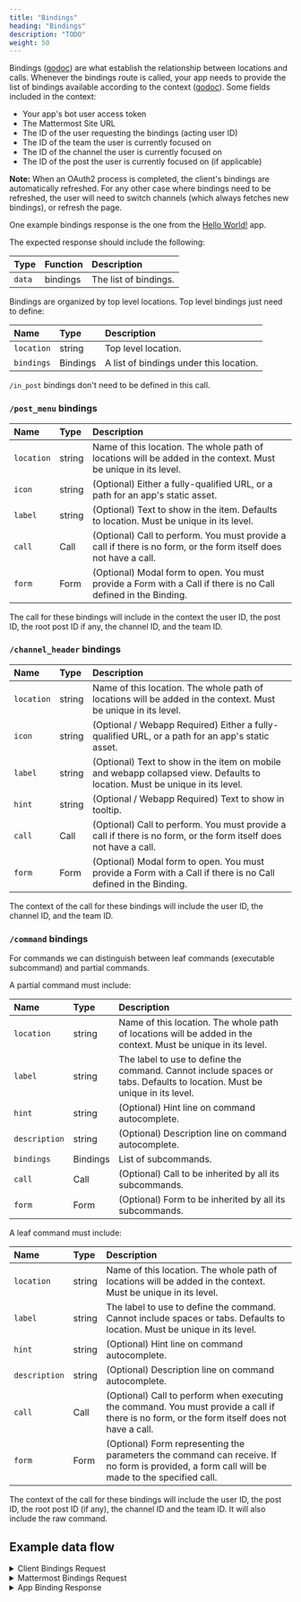 ```yaml
---
title: "Bindings"
heading: "Bindings"
description: "TODO"
weight: 50
---
```


Bindings ([godoc](https://pkg.go.dev/github.com/mattermost/mattermost-plugin-apps/apps#Binding)) are what establish the relationship between locations and calls. Whenever the bindings route is called, your app needs to provide the list of bindings available according to the context ([godoc](https://pkg.go.dev/github.com/mattermost/mattermost-plugin-apps/apps#Context)). Some fields included in the context:

- Your app's bot user access token
- The Mattermost Site URL
- The ID of the user requesting the bindings (acting user ID)
- The ID of the team the user is currently focused on
- The ID of the channel the user is currently focused on
- The ID of the post the user is currently focused on (if applicable)

**Note:** When an OAuth2 process is completed, the client's bindings are automatically refreshed. For any other case where bindings need to be refreshed, the user will need to switch channels (which always fetches new bindings), or refresh the page.

One example bindings response is the one from the [Hello World!](https://github.com/mattermost/mattermost-plugin-apps/blob/master/examples/go/hello-world/bindings.json) app.

The expected response should include the following:

| Type   | Function | Description           |
| :----- | :------- | :-------------------- |
| `data` | bindings | The list of bindings. |

Bindings are organized by top level locations. Top level bindings just need to define:

| Name       | Type     | Description                             |
| :--------- | :------- | :-------------------------------------- |
| `location` | string   | Top level location.                     |
| `bindings` | Bindings | A list of bindings under this location. |

`/in_post` bindings don't need to be defined in this call.

### `/post_menu` bindings

| Name       | Type   | Description                                                                                                       |
| :--------- | :----- | :---------------------------------------------------------------------------------------------------------------- |
| `location` | string | Name of this location. The whole path of locations will be added in the context. Must be unique in its level.     |
| `icon`     | string | (Optional) Either a fully-qualified URL, or a path for an app's static asset.                                     |
| `label`    | string | (Optional) Text to show in the item. Defaults to location. Must be unique in its level.                           |
| `call`     | Call   | (Optional) Call to perform. You must provide a call if there is no form, or the form itself does not have a call. |
| `form`     | Form   | (Optional) Modal form to open. You must provide a Form with a Call if there is no Call defined in the Binding.    |

The call for these bindings will include in the context the user ID, the post ID, the root post ID if any, the channel ID, and the team ID.

### `/channel_header` bindings

| Name       | Type   | Description                                                                                                                 |
| :--------- | :----- | :-------------------------------------------------------------------------------------------------------------------------- |
| `location` | string | Name of this location. The whole path of locations will be added in the context. Must be unique in its level.               |
| `icon`     | string | (Optional / Webapp Required) Either a fully-qualified URL, or a path for an app's static asset.                             |
| `label`    | string | (Optional) Text to show in the item on mobile and webapp collapsed view. Defaults to location. Must be unique in its level. |
| `hint`     | string | (Optional / Webapp Required) Text to show in tooltip.                                                                       |
| `call`     | Call   | (Optional) Call to perform. You must provide a call if there is no form, or the form itself does not have a call.           |
| `form`     | Form   | (Optional) Modal form to open. You must provide a Form with a Call if there is no Call defined in the Binding.              |

The context of the call for these bindings will include the user ID, the channel ID, and the team ID.

### `/command` bindings

For commands we can distinguish between leaf commands (executable subcommand) and partial commands.

A partial command must include:

| Name          | Type     | Description                                                                                                               |
| :------------ | :------- | :------------------------------------------------------------------------------------------------------------------------ |
| `location`    | string   | Name of this location. The whole path of locations will be added in the context. Must be unique in its level.             |
| `label`       | string   | The label to use to define the command. Cannot include spaces or tabs. Defaults to location. Must be unique in its level. |
| `hint`        | string   | (Optional) Hint line on command autocomplete.                                                                             |
| `description` | string   | (Optional) Description line on command autocomplete.                                                                      |
| `bindings`    | Bindings | List of subcommands.                                                                                                      |
| `call`        | Call     | (Optional) Call to be inherited by all its subcommands.                                                                   |
| `form`        | Form     | (Optional) Form to be inherited by all its subcommands.                                                                   |

A leaf command must include:

| Name          | Type   | Description                                                                                                                                  |
| :------------ | :----- | :------------------------------------------------------------------------------------------------------------------------------------------- |
| `location`    | string | Name of this location. The whole path of locations will be added in the context. Must be unique in its level.                                   |
| `label`       | string | The label to use to define the command. Cannot include spaces or tabs. Defaults to location. Must be unique in its level.                       |
| `hint`        | string | (Optional) Hint line on command autocomplete.                                                                                                   |
| `description` | string | (Optional) Description line on command autocomplete.                                                                                           |
| `call`        | Call   | (Optional) Call to perform when executing the command. You must provide a call if there is no form, or the form itself does not have a call. |                                                                                                    |
| `form`        | Form   | (Optional) Form representing the parameters the command can receive. If no form is provided, a form call will be made to the specified call. |

The context of the call for these bindings will include the user ID, the post ID, the root post ID (if any), the channel ID and the team ID. It will also include the raw command.

## Example data flow

<details><summary>Client Bindings Request</summary>

`GET /plugins/com.mattermost.apps/api/v1/bindings?user_id=ws4o4macctyn5ko8uhkkxmgfur&channel_id=qphz13bzbf8c7j778tdnaw3huc&scope=webapp`

</details>

<details><summary>Mattermost Bindings Request</summary>

`POST /plugins/com.mattermost.apps/example/hello/bindings`

```json
{
    "path": "/bindings",
    "context": {
        "app_id": "helloworld",
        "bot_user_id": "i4wzxbk1hbbufq8rnecso96oxr",
        "acting_user_id": "81bqom3kjjbo7bcjcnzs6dc8uh",
        "user_id": "81bqom3kjjbo7bcjcnzs6dc8uh",
        "team_id": "",
        "channel_id": "ytqokpzzcinszf7ywrbdfitusw",
        "mattermost_site_url": "http://localhost:8065",
        "user_agent": "webapp",
        "bot_access_token": "gcn6r3ac178zbxwiw5pc38e8zc"
    }
}
```
</details>

<details><summary>App Binding Response</summary>

```json
{
    "type": "ok",
    "data": [
        {
            "location": "/channel_header",
            "bindings": [
                {
                    "location": "send-button",
                    "icon": "icon.png",
                    "label": "send hello message",
                    "call": {
                        "path": "/send-modal"
                    }
                }
            ]
        },
        {
            "location": "/post_menu",
            "bindings": [
                {
                    "location": "send-button",
                    "icon": "icon.png",
                    "label": "send hello message",
                    "call": {
                        "path": "/send",
                        "expand": {
                            "post": "all"
                        }
                    }
                }
            ]
        },
        {
            "location": "/command",
            "bindings": [
                {
                    "icon": "icon.png",
                    "description": "Hello World app",
                    "hint": "[send]",
                    "bindings": [
                        {
                            "location": "send",
                            "label": "send",
                            "call": {
                                "path": "/send-modal"
                            }
                        }
                    ]
                }
            ]
        }
    ]
}
```
</details>
